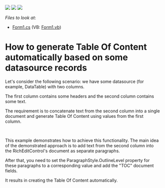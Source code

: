 <!-- default badges list -->
![](https://img.shields.io/endpoint?url=https://codecentral.devexpress.com/api/v1/VersionRange/128610291/20.1.2%2B)
[![](https://img.shields.io/badge/Open_in_DevExpress_Support_Center-FF7200?style=flat-square&logo=DevExpress&logoColor=white)](https://supportcenter.devexpress.com/ticket/details/E5011)
[![](https://img.shields.io/badge/📖_How_to_use_DevExpress_Examples-e9f6fc?style=flat-square)](https://docs.devexpress.com/GeneralInformation/403183)
<!-- default badges end -->
<!-- default file list -->
*Files to look at*:

* [Form1.cs](./CS/WindowsFormsApplication1/Form1.cs) (VB: [Form1.vb](./VB/WindowsFormsApplication1/Form1.vb))
<!-- default file list end -->
# How to generate Table Of Content automatically based on some datasource records


<p>Let's consider the following scenario: we have some datasource (for example, DataTable) with two columns.</p><p>The first column contains some headers and the second column contains some text.</p><p>The requirement is to concatenate text from the second column into a single document and generate Table Of Content using values from the first column.</p><br />
<p>This example demonstrates how to achieve this functionality. The main idea of the demonstrated approach is to add text from the second column into the RichEditControl's document as separate paragraphs.</p><p>After that, you need to set the ParagraphStyle.OutlineLevel property for these paragraphs to a corresponding value and add the "TOC" document fields.</p><p>It results in creating the Table Of Content automatically.</p>

<br/>


